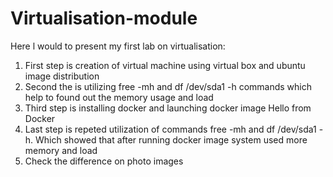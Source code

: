 # Virtualisation-module
Here l would to present my first lab on virtualisation:
1. First step is creation of virtual machine using virtual box and ubuntu image distribution
2. Second the is utilizing free -mh and df /dev/sda1 -h commands which help to found out the memory usage and load 
3. Third step is installing docker and launching docker image Hello from Docker
4. Last step is repeted utilization of commands  free -mh and df /dev/sda1 -h. Which showed that after running docker image system used more memory and load
5. Check the difference on photo images
